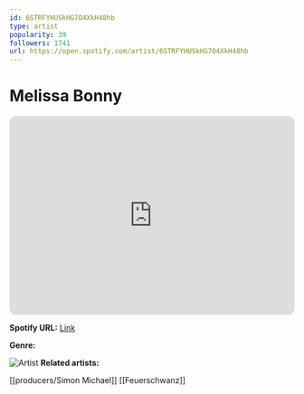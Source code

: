 ```yaml
---
id: 6STRFYHUSkHG7O4XkH48hb
type: artist
popularity: 39
followers: 1741
url: https://open.spotify.com/artist/6STRFYHUSkHG7O4XkH48hb
---
```

# Melissa Bonny

<iframe style="border-radius:12px" src="https://open.spotify.com/embed/artist/6STRFYHUSkHG7O4XkH48hb" width="100%" height="352" frameBorder="0" allowfullscreen="" allow="autoplay; clipboard-write; encrypted-media; fullscreen; picture-in-picture" loading="lazy"></iframe>

**Spotify URL:** [Link](https://open.spotify.com/artist/6STRFYHUSkHG7O4XkH48hb)

**Genre:** 

![Artist](https://i.scdn.co/image/ab6761610000e5eb6b0472dd39283a06e76e55ff)
**Related artists:**

[[producers/Simon Michael]]
[[Feuerschwanz]]
